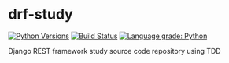 # drf-study
[![Python Versions](https://img.shields.io/pypi/pyversions/yt2mp3.svg)](https://pypi.python.org/pypi/yt2mp3/)
[![Build Status](https://travis-ci.org/DongjunLim/drf-study.svg?branch=main)](https://travis-ci.org/DongjunLim/drf-study)
[![Language grade: Python](https://img.shields.io/lgtm/grade/python/g/DongjunLim/drf-study.svg?logo=lgtm&logoWidth=18)](https://lgtm.com/projects/g/DongjunLim/drf-study/context:python)

Django REST framework study source code repository using TDD
